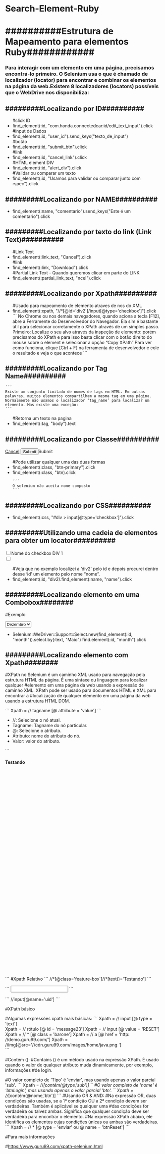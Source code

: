 # Search-Element-Ruby

<h1>##########Estrutura de Mapeamento para elementos Ruby############</h1>

<h3>Para interagir com um elemento em uma página, precisamos encontrá-lo primeiro. 
O Selenium usa o que é chamado de localizador (locator) para encontrar e combinar 
os elementos na página da web.Existem 8 localizadores (locators) possíveis que o 
WebDrive nos disponibiliza:</h3>

<h2>#########Localizando por ID##########</h2>

<ul>
	#click ID
	<li>find_element(:id, "com.honda.connectedcar:id/edit_text_input").click</li> 
	#input de Dados
	<li>find_element(:id, "user_id").send_keys("texto_de_input")</li> 
	#botão
	<li>find_element(:id, "submit_btn").click</li> 
	#link
	<li>find_element(:id, "cancel_link").click</li> 
	#HTML element DIV
	<li>find_element(:id, "alert_div").click</li>
	#Validar ou comparar um texto
	<li>find_element(:id, "Usamos para validar ou comparar junto com rspec").click</li>
</ul>


<h2>#########Localizando por NAME##########</h2>

<ul>
	<li>find_element(:name, "comentario").send_keys("Este é um comentario").click</li>	
</ul>


<h2>#########Localizando por texto do link (Link Text)##########</h2>

<ul>
	#Link Text
	<li>find_element(:link_text, "Cancel").click</li>
	#link
	<li>find_element(:link, "Download").click</li>	
	#Partial Link Text - Quando queremos clicar em parte do LINK
	<li>find_element(:partial_link_text, "ncel").click</li>
</ul>


<h2>#########Localizando por Xpath##########</h2>

<ul>
	#Usado para mapeamento de elemento atraves de nos do XML
	<li>find_element(:xpath, "//*[@id='div2']/input[@type='checkbox']").click</li>
	´´´
	No Chrome ou nos demais navegadores, quando aciona a tecla [F12], 
	abre a Ferramente do Desenvolvedor do Navegador. Ela sim é bastante 
	útil para selecionar corretamente o XPath através de um simples passo.
	Primeiro: Localize o seu alvo através da inspeção de elemento:
	porém precisamos do XPath e para isso basta clicar com o botão direito do
	mouse sobre o element e selecionar a opção “Copy XPath”	Para ver como funciona, 
	clique [Ctrl + F] na ferramenta de desenvolvedor e cole	o resultado e veja o que acontece
	´´´
</ul>


<h2>#########Localizando por Tag Name##########</h2>

	´´´
	Existe um conjunto limitado de nomes de tags em HTML. Em outras palavras, muitos elementos compartilham a mesma tag em uma página. Normalmente não usamos o localizador ‘tag_name’ para localizar um elemento. Mas existe uma exceção:
	´´´

<ul>
	#Retorna um texto na pagina
	<li>find_element(:tag, "body").text</li>
</ul>


<h2>#########Localizando por Classe##########</h2>


<a href="back.html" class="btn btn-default">Cancel</a>
<input type="submit" class="btn btn-default btn-primary">Submit</input>


<ul>
	#Pode utilizar qualquer uma das duas formas
	<li>find_element(:class, "btn-primary").click</li>
	<li>find_element(:class, "btn).click</li>

	´´´
	O selenium não aceita nome composto
	´´´
</ul>

<h2>#########Localizando por CSS##########</h2>

<ul>
	<li>find_element(:css, "#div > input[@type='checkbox']").click</li>
</ul>


<h2>#########Utilizando uma cadeia de elementos para obter um locator##########</h2>


<div id="div1">
<input type="checkbox" name="nome" value="on">Nome do checkbox DIV 1</input>
</div>
<div id="div2">
<input type="checkbox" name="nome" value="on>Nome do checkbox DIV 2"></input>
</div>


<ul>
	#Veja que no exemplo localizei a ‘div2' pelo id e depois procurei dentro desse ‘id’ um elemento pelo nome “nome”.
	<li>find_element(:id, "div2).find_element(:name, "name").click</li>
</ul>

<h2>#########Localizando elemento em uma Combobox########</h2>

#Exemplo


<select name="birthday_month" id="month" title="Mês" class="_5dba">
	<option value="0">Mês</option>
	<option value="1">Janeiro</option>
	<option value="2">Fevereiro</option>
	<option value="3">Março</option>
	<option value="4">Abril</option>
	<option value="5">Maio</option>
	<option value="6">Junho</option>
	<option value="7">Julho</option>
	<option value="8">Agosto</option>
	<option value="9">Setembro</option>
	<option value="10">Outubro</option>
	<option value="11">Novembro</option>
	<option value="12" selected="1">Dezembro</option>
</select>


<ul>
	<li>Selenium::WeDriver::Support::Select.new(find_element(:id, "month")).select.by(:text, "Maio") find.element(:id, "month").click</li>
</ul>

<h2>#########Localizando elemento com Xpath########</h2>

#XPath no Selenium é um caminho XML usado para navegação pela estrutura HTML da página. É uma sintaxe ou linguagem para localizar qualquer #elemento em uma página da web usando a expressão de caminho XML. XPath pode ser usado para documentos HTML e XML para encontrar a #localização de qualquer elemento em uma página da web usando a estrutura HTML DOM.

´´´
Xpath = // tagname [@ attribute = 'value']
´´´
* //: Selecione o nó atual.
* Tagname: Tagname do nó particular.
* @: Selecione o atributo.
* Atributo: nome do atributo do nó.
* Valor: valor do atributo.

´´´
<div class=	"feature-box" style="height: 700px;">
	<h4>
		<b>Testando</b>
	</h4>
</div>
´´´
#Xpath Relativo
´´´
//*[@class='feature-box']//*[text()='Testando']
´´´

´´´
<input type="text" name="uid" maxlength="10" onkeyup="validateuserid();" onblur="validateuserid();">
´´´

´´´
//input[@name='uid']
´´´

#XPath básico

#Algumas expressões xpath mais básicas:
´´´
Xpath = // input [@ type = 'text']				
Xpath = // rótulo [@ id = 'message23']
Xpath = // input [@ value = 'RESET']
Xpath = // * [@ class = 'barone']
Xpath = // a [@ href = 'http: //demo.guru99.com/']
Xpath = //img[@src='//cdn.guru99.com/images/home/java.png ']	
´´´

#Contém ():
#Contains () é um método usado na expressão XPath. É usado quando o valor de qualquer atributo muda dinamicamente, por exemplo, informações #de login.

#O valor completo de 'Tipo' é 'enviar', mas usando apenas o valor parcial 'sub'.
´´´
Xpath = //*[contém(@type,'sub')]
´´´
#O valor completo de 'nome' é 'btnLogin', mas usando apenas o valor parcial 'btn'.
´´´
Xpath = //*[contém(@nome,'btn')]
´´´ 
#Usando OR & AND:
#Na expressão OR, duas condições são usadas, se a 1ª condição OU a 2ª condição devem ser verdadeiras. Também é aplicável se qualquer uma #das condições for verdadeira ou talvez ambas. Significa que qualquer condição deve ser verdadeira para encontrar o elemento.
#Na expressão XPath abaixo, ele identifica os elementos cujas condições únicas ou ambas são verdadeiras.
´´´
Xpath = // * [@ type = 'enviar' ou @ name = 'btnReset']
´´´

#Para mais informações 

#https://www.guru99.com/xpath-selenium.html
